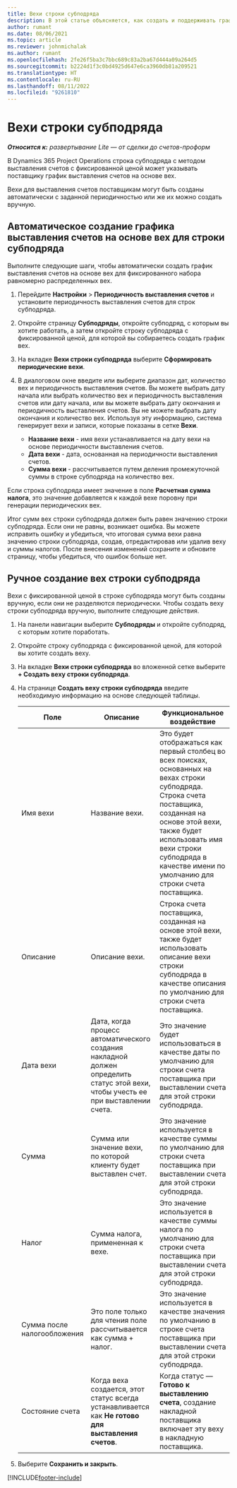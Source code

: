 ```yaml
---
title: Вехи строки субподряда
description: В этой статье объясняется, как создать и поддерживать график выставления счетов на основе вех для субподряда с поставщиком.
author: rumant
ms.date: 08/06/2021
ms.topic: article
ms.reviewer: johnmichalak
ms.author: rumant
ms.openlocfilehash: 2fe26f5ba3c7bbc689c83a2ba67d444a09a264d5
ms.sourcegitcommit: b2224d1f3c0bd4925d647e6ca3960db81a209521
ms.translationtype: HT
ms.contentlocale: ru-RU
ms.lasthandoff: 08/11/2022
ms.locfileid: "9261810"
---
```

# <a name="subcontract-line-milestones"></a>Вехи строки субподряда

_**Относится к:** развертывание Lite — от сделки до счетов-проформ_

В Dynamics 365 Project Operations строка субподряда с методом выставления счетов с фиксированной ценой может указывать поставщику график выставления счетов на основе вех.

Вехи для выставления счетов поставщикам могут быть созданы автоматически с заданной периодичностью или же их можно создать вручную.

## <a name="automatically-create-a-milestone-based-invoice-schedule-for-a-subcontract-line"></a>Автоматическое создание графика выставления счетов на основе вех для строки субподряда

Выполните следующие шаги, чтобы автоматически создать график выставления счетов на основе вех для фиксированного набора равномерно распределенных вех.

1. Перейдите **Настройки** > **Периодичность выставления счетов** и установите периодичность выставления счетов для строк субподряда.
2. Откройте страницу **Субподряды**, откройте субподряд, с которым вы хотите работать, а затем откройте строку субподряда с фиксированной ценой, для которой вы собираетесь создать график вех.
3. На вкладке **Вехи строки субподряда** выберите **Сформировать периодические вехи**.
4. В диалоговом окне введите или выберите диапазон дат, количество вех и периодичность выставления счетов. Вы можете выбрать дату начала или выбрать количество вех и периодичность выставления счетов или дату начала, или вы можете выбрать дату окончания и периодичность выставления счетов. Вы не можете выбрать дату окончания и количество вех.
Используя эту информацию, система генерирует вехи и записи, которые показаны в сетке **Вехи**.

   - **Название вехи** - имя вехи устанавливается на дату вехи на основе периодичности выставления счетов.
   - **Дата вехи** - дата, основанная на периодичности выставления счетов.
   - **Сумма вехи** - рассчитывается путем деления промежуточной суммы в строке субподряда на количество вех.

Если строка субподряда имеет значение в поле **Расчетная сумма налога**, это значение добавляется к каждой вехе поровну при генерации периодических вех.

Итог сумм вех строки субподряда должен быть равен значению строки субподряда. Если они не равны, возникает ошибка. Вы можете исправить ошибку и убедиться, что итоговая сумма вехи равна значению строки субподряда, создав, отредактировав или удалив веху и суммы налогов. После внесения изменений сохраните и обновите страницу, чтобы убедиться, что ошибок больше нет.

## <a name="manually-create-subcontract-line-milestones"></a>Ручное создание вех строки субподряда

Вехи с фиксированной ценой в строке субподряда могут быть созданы вручную, если они не разделяются периодически. Чтобы создать веху строки субподряда вручную, выполните следующие действия.

1. На панели навигации выберите **Субподряды** и откройте субподряд, с которым хотите поработать.
2. Откройте строку субподряда с фиксированной ценой, для которой вы хотите создать веху.
3. На вкладке **Вехи строки субподряда** во вложенной сетке выберите **+ Создать веху строки субподряда**.
4. На странице **Создать веху строки субподряда** введите необходимую информацию на основе следующей таблицы.

    | Поле | Описание |Функциональное воздействие|
    | --- | --- |----------------------|
    | Имя вехи | Название вехи. |Это будет отображаться как первый столбец во всех поисках, основанных на вехах строки субподряда. Строка счета поставщика, созданная на основе этой вехи, также будет использовать имя вехи строки субподряда в качестве имени по умолчанию для строки счета поставщика.|
    | Описание | Описание вехи. |Строка счета поставщика, созданная на основе этой вехи, также будет использовать описание вехи строки субподряда в качестве описания по умолчанию для строки счета поставщика.|
    | Дата вехи | Дата, когда процесс автоматического создания накладной должен определить статус этой вехи, чтобы учесть ее при выставлении счета.| Это значение будет использоваться в качестве даты по умолчанию для строки счета поставщика при выставлении счета для этой строки субподряда. |
    | Сумма | Сумма или значение вехи, по которой клиенту будет выставлен счет. |Это значение используется в качестве суммы по умолчанию для строки счета поставщика при выставлении счета для этой строки субподряда. |
    | Налог | Сумма налога, примененная к вехе.| Это значение используется в качестве суммы налога по умолчанию для строки счета поставщика при выставлении счета для этой строки субподряда. |
    | Сумма после налогообложения | Это поле только для чтения поле рассчитывается как сумма + налог.|Это значение используется в качестве значения по умолчанию в строке счета поставщика при выставлении счета для этой строки субподряда. |
    | Состояние счета | Когда веха создается, этот статус всегда устанавливается как **Не готово для выставления счетов**.|  Когда статус — **Готово к выставлению счета**, создание накладной поставщика включает эту веху в накладную поставщика. |

5. Выберите **Сохранить и закрыть**.


[!INCLUDE[footer-include](../../includes/footer-banner.md)]
